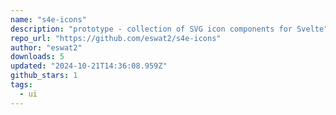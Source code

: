 ```yaml
---
name: "s4e-icons"
description: "prototype - collection of SVG icon components for Svelte"
repo_url: "https://github.com/eswat2/s4e-icons"
author: "eswat2"
downloads: 5
updated: "2024-10-21T14:36:08.959Z"
github_stars: 1
tags: 
  - ui
---
```

